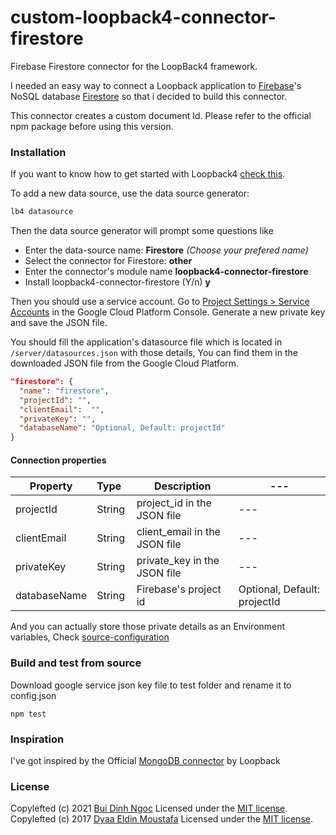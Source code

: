 # custom-loopback4-connector-firestore
Firebase Firestore connector for the LoopBack4 framework.


I needed an easy way to connect a Loopback application to [Firebase][7]'s NoSQL database [Firestore][6] so that i decided to build this connector.

This connector creates a custom document Id. Please refer to the official npm package before using this version.

### Installation
If you want to know how to get started with Loopback4 [check this][5].

To add a new data source, use the data source generator:
```sh
lb4 datasource
```
Then the data source generator will prompt some questions like

 - Enter the data-source name: **Firestore** *(Choose your prefered name)*
 - Select the connector for Firestore: **other**
 - Enter the connector's module name **loopback4-connector-firestore**
 - Install loopback4-connector-firestore (Y/n) **y**

Then you should use a service account. Go to [Project Settings > Service Accounts][4] in the Google Cloud Platform Console. Generate a new private key and save the JSON file.

You should fill the application's datasource file which is located in `/server/datasources.json`  with those details, You can find them in the downloaded JSON file from the Google Cloud Platform.

```json
"firestore": {
  "name": "firestore",
  "projectId": "",
  "clientEmail":  "",
  "privateKey": "",
  "databaseName": "Optional, Default: projectId"
}
```

#### Connection properties

| Property | Type&nbsp;&nbsp; | Description | --- |
| --- | --- | --- | --- |
| projectId | String | project_id in the JSON file | --- |
| clientEmail | String | client_email in the JSON file | --- |
| privateKey | String | private_key in the JSON file | --- |
| databaseName | String | Firebase's project id | Optional, Default: projectId | --- |

And you can actually store those private details as an Environment variables, Check [source-configuration][8]


### Build and test from source
Download google service json key file to test folder and rename it to config.json
```
npm test
```

### Inspiration
I've got inspired by the Official [MongoDB connector][3] by Loopback

### License
Copylefted (c) 2021 [Bui Dinh Ngoc][1] Licensed under the [MIT license][2].
Copylefted (c) 2017 [Dyaa Eldin Moustafa][1] Licensed under the [MIT license][2].


  [1]: https://github.com/ngocbd/
  [2]: https://github.com/ngocbd/loopback4-connector-firestore/blob/master/LICENSE
  [3]: https://github.com/strongloop/loopback-connector-mongodb/
  [4]: https://console.cloud.google.com/projectselector/iam-admin/serviceaccounts
  [5]: http://loopback.io/getting-started/
  [6]: https://firebase.google.com/products/firestore/
  [7]: https://firebase.google.com
  [8]: https://loopback.io/doc/en/lb4

